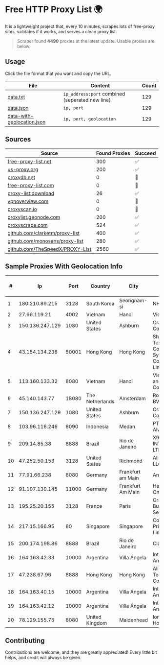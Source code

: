 
# Free HTTP Proxy List 🌍

It is a lightweight project that, every 10 minutes, scrapes lots of free-proxy sites, validates if it works, and serves a clean proxy list.


> Scraper found **4490** proxies at the latest update. Usable proxies are below.

## Usage

Click the file format that you want and copy the URL.


|File|Content|Count|
|----|-------|-----|
|[data.txt](https://raw.githubusercontent.com/themiralay/Proxy-List-World/master/data.txt)|`ip_address:port` combined (seperated new line)|129|
|[data.json](https://raw.githubusercontent.com/themiralay/Proxy-List-World/master/data.json)|`ip, port`|129|
|[data-with-geolocation.json](https://raw.githubusercontent.com/themiralay/Proxy-List-World/master/data-with-geolocation.json)|`ip, port, geolocation`|129|

## Sources

|Source|Found Proxies|Succeed|
|------|-------------|-------|
|[free-proxy-list.net](https://free-proxy-list.net)|300|✅|
|[us-proxy.org](https://www.us-proxy.org)|200|✅|
|[proxydb.net](http://proxydb.net)|0|🚫|
|[free-proxy-list.com](https://free-proxy-list.com/?page=&port=&type%5B%5D=http&type%5B%5D=https&up_time=0&search=Search)|0|🚫|
|[proxy-list.download](https://www.proxy-list.download/HTTP)|26|✅|
|[vpnoverview.com](https://vpnoverview.com/privacy/anonymous-browsing/free-proxy-servers)|0|🚫|
|[proxyscan.io](https://www.proxyscan.io)|0|🚫|
|[proxylist.geonode.com](https://proxylist.geonode.com/api/proxy-list?limit=300&page=1&sort_by=lastChecked&sort_type=desc&protocols=http,https)|200|✅|
|[proxyscrape.com](https://api.proxyscrape.com/v2/?request=displayproxies&protocol=http&timeout=10000&country=all&ssl=all&anonymity=all)|524|✅|
|[github.com/clarketm/proxy-list](https://raw.githubusercontent.com/clarketm/proxy-list/master/proxy-list-raw.txt)|400|✅|
|[github.com/monosans/proxy-list](https://raw.githubusercontent.com/monosans/proxy-list/main/proxies/http.txt)|280|✅|
|[github.com/TheSpeedX/PROXY-List](https://raw.githubusercontent.com/TheSpeedX/PROXY-List/master/http.txt)|2560|✅|


## Sample Proxies With Geolocation Info

|#|Ip|Port|Country|City|Internet Service Provider|
|-|--|----|-------|----|-------------------------|
|1|180.210.89.215|3128|South Korea|Seongnam-si|NHNCLOUD|
|2|27.66.119.21|4002|Vietnam|Hanoi|Viettel Group|
|3|150.136.247.129|1080|United States|Ashburn|Oracle Corporation|
|4|43.154.134.238|50001|Hong Kong|Hong Kong|Shenzhen Tencent Computer Systems Company Limited|
|5|113.160.133.32|8080|Vietnam|Hanoi|VietNam Post and Telecom Corporation|
|6|45.140.143.77|18080|The Netherlands|Amsterdam|RoyaleHosting BV|
|7|150.136.247.129|1080|United States|Ashburn|Oracle Corporation|
|8|103.96.116.246|8090|Indonesia|Medan|PT Media Alvina Sejati|
|9|209.14.85.38|8888|Brazil|Rio de Janeiro|X99 INTERNET LTDA.|
|10|47.252.50.153|3128|United States|Richmond|Alibaba Cloud LLC|
|11|77.91.66.238|8080|Germany|Frankfurt am Main|Andrii Hrosh|
|12|91.107.130.145|11000|Germany|Frankfurt Am Main|Hetzner Online AG|
|13|195.25.20.155|3128|France|Paris|Orange Business Services|
|14|217.15.166.95|80|Singapore|Singapore|Contabo Asia Private Limited|
|15|200.174.198.86|8888|Brazil|Rio de Janeiro|Claro S.A|
|16|164.163.42.33|10000|Argentina|Villa Ángela|Interret Villa Angela SRL|
|17|47.238.67.96|8888|Hong Kong|Hong Kong|Alibaba (US) Technology Co., Ltd.|
|18|164.163.40.15|10000|Argentina|Villa Ángela|Interret Villa Angela SRL|
|19|164.163.42.12|10000|Argentina|Villa Ángela|Interret Villa Angela SRL|
|20|78.129.155.75|8080|United Kingdom|Maidenhead|Iomart Hosting Ltd|



## Contributing

Contributions are welcome, and they are greatly appreciated! Every
little bit helps, and credit will always be given.

